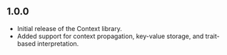 ## 1.0.0

- Initial release of the Context library.
- Added support for context propagation, key-value storage, and trait-based interpretation.

